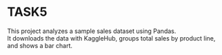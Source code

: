 # TASK5
This project analyzes a sample sales dataset using Pandas.  
It downloads the data with KaggleHub, groups total sales by product line, and shows a bar chart.
